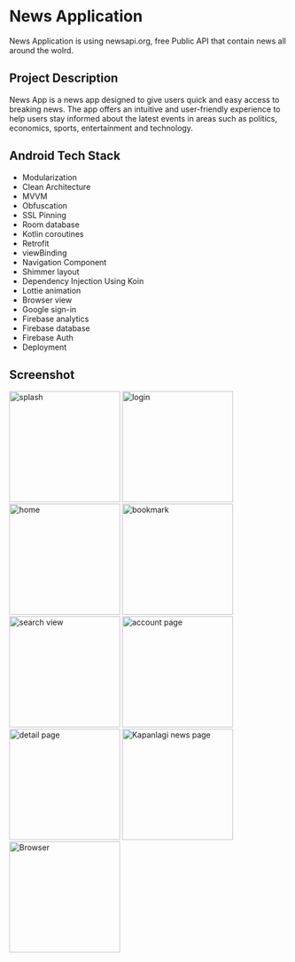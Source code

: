 # News Application
News Application is using newsapi.org, free Public API that contain news all around the wolrd.

## Project Description
News App is a news app designed to give users quick and easy access to breaking news. The app offers an intuitive and user-friendly experience to help users stay informed about the latest events in areas such as politics, economics, sports, entertainment and technology.

## Android Tech Stack
- Modularization
- Clean Architecture
- MVVM
- Obfuscation
- SSL Pinning
- Room database
- Kotlin coroutines
- Retrofit
- viewBinding
- Navigation Component
- Shimmer layout
- Dependency Injection Using Koin
- Lottie animation
- Browser view
- Google sign-in
- Firebase analytics
- Firebase database
- Firebase Auth
- Deployment

## Screenshot
<img src="https://github.com/el-thobhy/News-App/blob/master/screenshot/spalsh.png" alt="splash" width="200"/> <img src="https://github.com/el-thobhy/News-App/blob/master/screenshot/login.png" alt="login" width="200"/> <img src="https://github.com/el-thobhy/News-App/blob/master/screenshot/home.png" alt="home" width="200"/> <img src="https://github.com/el-thobhy/News-App/blob/master/screenshot/bookmark.png" alt="bookmark" width="200"/> <img src="https://github.com/el-thobhy/News-App/blob/master/screenshot/search.png" alt="search view" width="200"/> 
<img src="https://github.com/el-thobhy/News-App/blob/master/screenshot/account.png" alt="account page" width="200"/> <img src="https://github.com/el-thobhy/News-App/blob/master/screenshot/detail.png" alt="detail page" width="200"/> <img src="https://github.com/el-thobhy/News-App/blob/master/screenshot/suara.png" alt="Kapanlagi news page" width="200"/> <img src="https://github.com/el-thobhy/News-App/blob/master/screenshot/browser%20view.png" alt="Browser" width="200"/> 